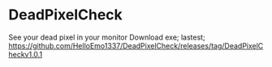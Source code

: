 # DeadPixelCheck
See your dead pixel in your monitor
Download exe;
lastest; https://github.com/HelloEmo1337/DeadPixelCheck/releases/tag/DeadPixelCheckv1.0.1

